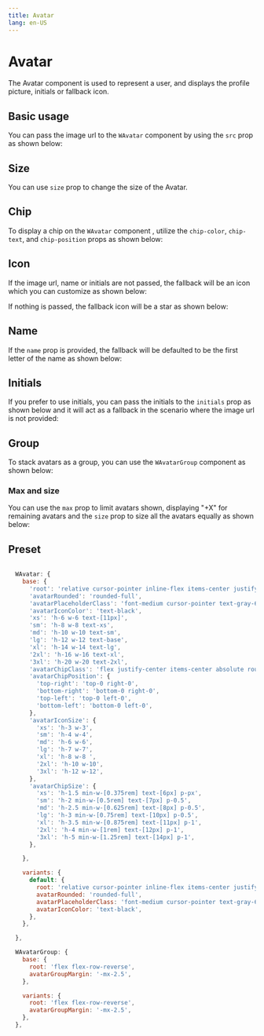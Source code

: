 ```yaml
---
title: Avatar
lang: en-US
---
```


# Avatar

The Avatar component is used to represent a user, and displays the profile picture, initials or fallback icon.

## Basic usage

You can pass the image url to the `WAvatar` component by using the `src` prop as shown below:

<demo src="../../components/Avatar/avatarBasic.vue" />

## Size

You can use `size` prop to change the size of the Avatar.

<demo src="../../components/Avatar/avatarSize.vue" />


## Chip


To display a chip on the `WAvatar` component , utilize the `chip-color`, `chip-text`, and `chip-position` props as shown below:


<demo src="../../components/Avatar/avatarChip.vue" />


## Icon

If the image url, name or initials are not passed, the fallback will be an icon which you can customize as shown below:

<demo src="../../components/Avatar/avatarIcon.vue" />

If nothing is passed, the fallback icon will be a star as shown below:

<demo src="../../components/Avatar/avatarFallbackIcon.vue"/>

## Name

If the `name` prop is provided, the fallback will be defaulted to be the first letter of the name as shown below:

<demo src="../../components/Avatar/avatarName.vue"/>


## Initials

If you prefer to use initials, you can pass the initials to the `initials` prop as shown below and it will act as a fallback in the scenario where the image url is not provided:

<demo src="../../components/Avatar/avatarInitials.vue"/>


## Group

To stack avatars as a group, you can use the `WAvatarGroup` component as shown below:

<demo src="../../components/Avatar/avatarGroup.vue" />

### Max and size

You can use the `max` prop to limit avatars shown, displaying "+X" for remaining avatars and the `size` prop to size all the avatars equally as shown below:

<demo src="../../components/Avatar/avatarGroupMax.vue"/>


## Preset

```js

  WAvatar: {
    base: {
      'root': 'relative cursor-pointer inline-flex items-center justify-center bg-gray-100 rounded-full',
      'avatarRounded': 'rounded-full',
      'avatarPlaceholderClass': 'font-medium cursor-pointer text-gray-600 upperCase',
      'avatarIconColor': 'text-black',
      'xs': 'h-6 w-6 text-[11px]',
      'sm': 'h-8 w-8 text-xs',
      'md': 'h-10 w-10 text-sm',
      'lg': 'h-12 w-12 text-base',
      'xl': 'h-14 w-14 text-lg',
      '2xl': 'h-16 w-16 text-xl',
      '3xl': 'h-20 w-20 text-2xl',
      'avatarChipClass': 'flex justify-center items-center absolute rounded-full !text-white cursor-pointer text-white dark:text-gray-900',
      'avatarChipPosition': {
        'top-right': 'top-0 right-0',
        'bottom-right': 'bottom-0 right-0',
        'top-left': 'top-0 left-0',
        'bottom-left': 'bottom-0 left-0',
      },
      'avatarIconSize': {
        'xs': 'h-3 w-3',
        'sm': 'h-4 w-4',
        'md': 'h-6 w-6',
        'lg': 'h-7 w-7',
        'xl': 'h-8 w-8 ',
        '2xl': 'h-10 w-10',
        '3xl': 'h-12 w-12',
      },
      'avatarChipSize': {
        'xs': 'h-1.5 min-w-[0.375rem] text-[6px] p-px',
        'sm': 'h-2 min-w-[0.5rem] text-[7px] p-0.5',
        'md': 'h-2.5 min-w-[0.625rem] text-[8px] p-0.5',
        'lg': 'h-3 min-w-[0.75rem] text-[10px] p-0.5',
        'xl': 'h-3.5 min-w-[0.875rem] text-[11px] p-1',
        '2xl': 'h-4 min-w-[1rem] text-[12px] p-1',
        '3xl': 'h-5 min-w-[1.25rem] text-[14px] p-1',
      },

    },

    variants: {
      default: {
        root: 'relative cursor-pointer inline-flex items-center justify-center bg-gray-100 rounded-full',
        avatarRounded: 'rounded-full',
        avatarPlaceholderClass: 'font-medium cursor-pointer text-gray-600 upperCase',
        avatarIconColor: 'text-black',
      },
    },

  },

  WAvatarGroup: {
    base: {
      root: 'flex flex-row-reverse',
      avatarGroupMargin: '-mx-2.5',
    },

    variants: {
      root: 'flex flex-row-reverse',
      avatarGroupMargin: '-mx-2.5',
    },
  },

```

